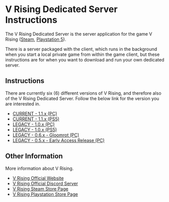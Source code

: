 # V Rising Dedicated Server Instructions
The V Rising Dedicated Server is the server application for the game V Rising ([Steam](https://store.steampowered.com/app/1604030/V_Rising/), [Playstation 5](https://store.playstation.com/concept/10007965)).

There is a server packaged with the client, which runs in the background when you start a local private game from within the game client, but these instructions are for when you want to download and run your own dedicated server.

## Instructions
There are currently six (6) different versions of V Rising, and therefore also of the V Rising Dedicated Server. Follow the below link for the version you are interested in.
* [CURRENT - 1.1.x (PC)](1.1.x-pc/INSTRUCTIONS.md)
* [CURRENT - 1.1.x (PS5)](1.1.x-ps5/INSTRUCTIONS.md)
* [LEGACY - 1.0.x (PC)](1.0.x/INSTRUCTIONS.md)
* [LEGACY - 1.0.x (PS5)](1.0.x-ps5/INSTRUCTIONS.md)
* [LEGACY - 0.6.x - Gloomrot (PC)](0.6.x/INSTRUCTIONS.md)
* [LEGACY - 0.5.x - Early Access Release (PC)](0.5.x/INSTRUCTIONS.md)

## Other Information
More information about V Rising.
* [V Rising Official Website](https://playvrising.com)
* [V Rising Official Discord Server](https://discord.com/invite/vrising)
* [V Rising Steam Store Page](https://store.steampowered.com/app/1604030/V_Rising/)
* [V Rising Playstation Store Page](https://store.playstation.com/concept/10007965)
